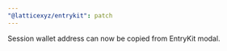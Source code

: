 ```yaml
---
"@latticexyz/entrykit": patch
---
```


Session wallet address can now be copied from EntryKit modal.
